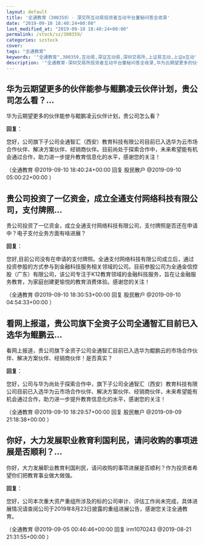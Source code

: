 ```yaml
---
layout: default
title: '全通教育（300359）- 深交所互动易投资者互动平台董秘问答全收录'
date: "2019-09-10 18:40:24+00:00"
last_modified_at: "2019-09-10 18:40:24+00:00"
permalink: /stock/sz/300359/
categories: szstock
cover: 
tags: "全通教育"
keywords: '"全通教育",300359,互动易,深证互动易,深圳交易所,上证易互动,上证e互动'
description: '"全通教育-深圳交易所投资者互动平台董秘问答全收录,华为云期望更多的伙伴能参与鲲鹏凌云伙伴计划，贵公司怎么看？"'
---
```


## 华为云期望更多的伙伴能参与鲲鹏凌云伙伴计划，贵公司怎么看？...

华为云期望更多的伙伴能参与鲲鹏凌云伙伴计划，贵公司怎么看？

**回复**：

您好，公司旗下子公司全通智汇（西安）教育科技有限公司目前已入选华为云市场合作伙伴、解决方案伙伴、经销商伙伴。目前尚处于探索合作中，未来希望能有机会通过合作，助力进一步提升教育信息化的水平，感谢您的关注！ 

（全通教育  @2019-09-10 18:40:24+00:00 回复 股民散户  @2019-09-10 05:00:22+00:00 ）

## 贵公司投资了一亿资金，成立全通支付网络科技有限公司，支付牌照...

贵公司投资了一亿资金，成立全通支付网络科技有限公司，支付牌照是否还在申请中？电子支付业务方面有啥进展？

**回复**：

您好,目前公司没有在申请的支付牌照。全通支付网络科技有限公司成立后，通过投资参股的方式参与到金融科技服务相关领域的公司。目前参股公司为全通金信控股（广东）有限公司，该公司专注于K12教育领域的金融科技服务，旨在让金融服务教育，为家庭创建更愉悦的教育消费体验。感谢您的关注！ 

（全通教育  @2019-09-10 18:30:53+00:00 回复 股民散户  @2019-09-10 04:54:33+00:00 ）

## 看网上报道，贵公司旗下全资子公司全通智汇目前已入选华为鲲鹏云...

看网上报道，贵公司旗下全资子公司全通智汇目前已入选华为鲲鹏云的市场合作伙伴、解决方案伙伴、经销商伙伴！是否真实？

**回复**：

您好，公司与华为尚处于探索合作中，旗下子公司全通智汇（西安）教育科技有限公司目前已入选华为云市场合作伙伴、解决方案伙伴、经销商伙伴，未来希望能有机会通过合作，助力进一步提升教育信息化的水平，感谢您的关注！ 

（全通教育  @2019-09-10 18:29:57+00:00 回复 股民散户  @2019-09-09 21:18:38+00:00 ）

## 你好，大力发展职业教育利国利民，请问收购的事项进展是否顺利？...

你好，大力发展职业教育利国利民，请问收购的事项进展是否顺利？作为投资者希望你们把教育事业做大做强。

**回复**：

您好，公司本次重大资产重组所涉及的标的公司审计、评估工作尚未完成，具体进展情况请查阅公司于2019年8月23日披露的重组进展公告，感谢您关注全通教育。 

（全通教育  @2019-09-05 00:46:46+00:00 回复 irm1070243  @2019-08-21 21:31:55+00:00 ）

